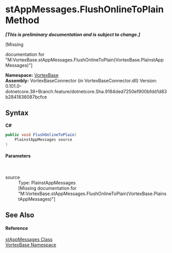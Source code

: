 # stAppMessages.FlushOnlineToPlain Method 
 _**\[This is preliminary documentation and is subject to change.\]**_

\[Missing <summary> documentation for "M:VortexBase.stAppMessages.FlushOnlineToPlain(VortexBase.PlainstAppMessages)"\]

**Namespace:**&nbsp;<a href="N_VortexBase.md">VortexBase</a><br />**Assembly:**&nbsp;VortexBaseConnector (in VortexBaseConnector.dll) Version: 0.101.0-dotnetcore.38+Branch.feature/dotnetcore.Sha.9184ded7250ef900bfdd1d83b2841836087bcfce

## Syntax

**C#**<br />
``` C#
public void FlushOnlineToPlain(
	PlainstAppMessages source
)
```


#### Parameters
&nbsp;<dl><dt>source</dt><dd>Type: PlainstAppMessages<br />\[Missing <param name="source"/> documentation for "M:VortexBase.stAppMessages.FlushOnlineToPlain(VortexBase.PlainstAppMessages)"\]</dd></dl>

## See Also


#### Reference
<a href="T_VortexBase_stAppMessages.md">stAppMessages Class</a><br /><a href="N_VortexBase.md">VortexBase Namespace</a><br />